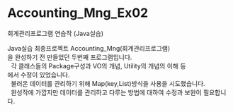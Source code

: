 # Accounting_Mng_Ex02
회계관리프로그램 연습작 (Java실습)

<p>Java실습 최종프로젝트 Accounting_Mng(회계관리프로그램)<br>을 완성하기 전 만들었던 두번째 프로그램입니다.<br>
   각 클래스들의 Package구성과 VO의 개념, Utility의 개념의 이해 등<br>에서 수정이 있었습니다.<br>
   불러온 데이터를 관리하기 위해 Map(key,List)방식을 사용을 시도했습니다.<br>
   완성작에 가깝지만 데이터를 관리하고 다루는 방법에 대하여 수정과 보완이 필요합니다.</p>
